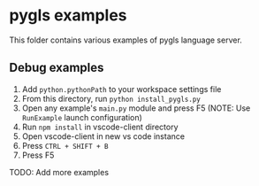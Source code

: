 # pygls examples

This folder contains various examples of pygls language server.

## Debug examples

1. Add `python.pythonPath` to your workspace settings file
2. From this directory, run `python install_pygls.py`
3. Open any example's `main.py` module and press F5 (NOTE: Use `RunExample` launch configuration)
4. Run `npm install` in vscode-client directory
5. Open vscode-client in new vs code instance
6. Press `CTRL + SHIFT + B`
7. Press F5

TODO: Add more examples
